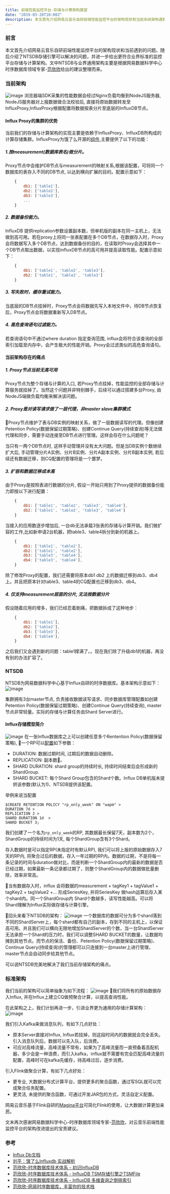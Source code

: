 ```yaml
---
title: 前端性能监控平台-存储与计算架构展望
date: "2019-03-28T10:00Z"
description: 本文首先介绍网易云音乐自研前端性能监控平台的架构现状和当前系统架构遇到的痛点。随后介绍了NTSDB存储引擎可以解决的问题，并进一步给出更符合业界标准的监控平台存储与计算架构。
---
```


### 前言
本文首先介绍网易云音乐自研前端性能监控平台的架构现状和当前遇到的问题。随后介绍了NTSDB存储引擎可以解决的问题，并进一步给出更符合业界标准的监控平台存储与计算架构。文中NTSDB与业界通用架构主要是根据网易数据科学中心时序数据库领域专家-<a href='http://hbasefly.com/author/libisthanksgmail-com/' target='_blank'>范欣欣</a>给出的建议整理而来。

### 当前架构
![image](https://p1.music.126.net/tBao5AUpLEFlGenlxk4y0A==/109951163959092198.png)
浏览器端SDK采集的性能数据会经过Nginx负载均衡到NodeJS服务器, NodeJS服务器对上报数据做合法校验后, 直接将原始数据转发至InfluxProxy,InfluxProxy根据配置将数据按表分片至底层的InfluxDB节点。

#### Influx Proxy的集群的优势
当前我们的存储与计算架构的实现主要是依赖于InfluxProxy、InfluxDB所构成的计算存储集群。InfluxProxy为饿了么开源的[组件](https://github.com/shell909090/influx-proxy),主要提供了以下的功能：

##### 1.按measurement(数据库表名)做分片。
Proxy节点中会维护DB节点与measurement的映射关系,根据该配置，可将同一个数据库的表存入不同的DB节点, 以达到横向扩展的目的。配置示意如下：

```javascript
    {
        db1: ['table1'],
        db2: ['table2'],
        db3: ['table3'],
        ...
    }
```

##### 2. 数据备份能力。
InfluxDB 提供replication参数设置副本数，但单机版的副本在同一主机上，无法做到高可用。若在proxy上将同一张表配置在多个DB节点，在数据存入时，Proxy会将数据写入多个DB节点，达到数据备份的目的，在读取时Proxy会选择其中一个DB节点取出数据，以实现influxDB节点的高可用并提高读取性能。配置示意如下：
```javascript
    {
        db1: ['table1', 'table2', 'table3'],
        db2: ['table1', 'table2', 'table3']
    }
```
##### 3. 写失败时，缓存重试能力。
当底层的DB节点挂掉时，Proxy节点会将数据先写入本地文件中，待DB节点恢复后，Proxy节点会将数据重新写入DB节点。
##### 4. 高危查询语句过滤能力。
若查询语句中不通过where duration 指定查询范围, influx会将符合该查询的全部索引加载至内存中，会产生极大的性能开销。Proxy会过滤类似的高危查询语句。

#### 当前架构存在的痛点

##### 1. Proxy节点当前无高可用
Proxy节点为整个存储与计算的入口, 若Proxy节点挂掉，性能监控的全部存储与计算服务就挂掉了。当然这个问题并非特别棘手，后续可以通过搭建多台Proxy, 由NodeJS端做负载均衡来解决该问题。

##### 2. Proxy是对读写请求做了一层代理，非master slave集群模式
Proxy节点维护了表与DB实例的映射关系，做了一层数据读写的代理。但像创建Petention Policy(数据保留过期策略)、创建Continue Query(持续查询)等无法做代理和同步，需要手动连接至DB节点进行管理。这样会存在什么问题呢？

当只有一两个DB节点时, 这样手动管理并没有太大问题。但是当DB实例个数继续扩大后, 手动管理分片A实例、分片B实例、分片A副本实例、分片B副本实例, 若后续还有数据迁移，则CQ配置的管理将是一个噩梦。

##### 3. 扩容和数据迁移成本高
由于Proxy是按照表进行数据的分片, 假设一开始只用到了Proxy提供的数据备份能力即按以下进行配置：
```javascript
    {
        db1: ['table1', 'table2', 'table3', 'table4'],
        db2: ['table1', 'table2', 'table3', 'table4']
    }
```
当接入的应用数逐步增加后, 一台db无法承载3张表的存储与计算开销。我们做扩容的工作,比如新申请2台机器，把table3、table4拆分到新的机器上。
```javascript
    {
        db1: ['table1', 'table2'],
        db2: ['table1', 'table2'],
        db3: ['table3', 'table4'],
        db4: ['table3', 'table4'],
    }
```
除了修改Proxy的配置，我们还需要将原本db1 db2 上的数据迁移到db3、db4上。并且把原本针对table3、table4的CQ配置也迁移到db3、db4。

##### 4. 仅支持measurement层面的分片, 无法按数据分片
假设随着应用的增多，我们已经忍着剧痛，把数据拆成了这种地步：
```javascript
    {
        db1: ['table1'],
        db2: ['table2'],
        db3: ['table3'],
        db4: ['table4'],
    }
```
之后我们又会遇到新的问题：table1撑满了。。现在我们除了升级db1的机器，再没有别的办法扩容了。

### NTSDB
NTSDB为网易数据科学中心基于Influx自研的时序数据库。基本架构示意如下：
![image](https://p1.music.126.net/249sryZCD3i2-6gdvlJtAQ==/109951163959223735.png)

集群拥有3台master节点, 负责接收数据读写请求、同步数据库管理配置如创建Petention Policy(数据保留过期策略)、创建Continue Query(持续查询), master节点非常轻量。实际的存储与计算任务由Shard Server进行。

#### Influx存储模型简介
![image](https://p1.music.126.net/aMzLd3vJJGPydkRsUWQFYw==/109951163959253224.png)
在一张Influx数据库之上可以创建任意多个Rentention Policy(数据保留策略), 一个RP可以[配置](https://docs.influxdata.com/influxdb/v1.7/query_language/database_management/#create-retention-policies-with-create-retention-policy)如下参数：
- DURATION: 数据过期时间, 过期后的数据自动删除。
- REPLICATION: 副本数。
- SHARD DURATION: shard group的持续时长, 持续时间结束后会形成新的ShardGroup.
- SHARD BUCKET: 每个Shard Group包含的Shard个数。Influx DB单机版未提供该参数(默认为1)、NTSDB提供该配置。

举例来说当配置 
```shell
$CREATE RETENTION POLICY "rp_only_week" ON "wapm" >
DURATION 7d >
REPLICATION 2 > 
SHARD DURATION 1d  >
SHARD BUCKET 3;
```

我们创建了一个名为```rp_only_week```的RP, 其数据最长保留7天，副本数为2个，ShardGroup的持续时间为1天, 每个ShardGroup含有3个Shard。

存入数据时是可以指定RP(未指定时有默认RP), 我们可以将上报的原始数据存入7天的RP内, 将聚合过后的数据，存入一年过期的RP内。数据的过期，不是将每一条记录的时间与duration做对比，而是判断一个ShardGroup内的最新的数据是否已经过期，如果最新一条记录都过期了，则整个ShardGroup内的数据做批量删除，效率非常高。

当有数据存入时，influx 会将数据的measurement + tagKey1 + tagValue1 + tagKey2 + tagValue2 +... 形成SeriesKey, 并将SeriesKey 做hash运算后存入某个shard内。同一个ShardGroup内 Shard个数越多，读写性能越高。可以将Shard理解为Influx实际做存储与计算引擎。

回头来看下NTSDB的架构：
![image](https://p1.music.126.net/249sryZCD3i2-6gdvlJtAQ==/109951163959223735.png)
一个数据库的数据可分为多个shard落到不同的ShardServer上，每个shard都有自己的副本，存到不同的主机上，以保证高可用。并且我们可以横向无限地增加ShardServer的个数，当一台ShardServer无法承担一个Shard的压力时，我们可以调整SHARD BUCKET的数量，让数据均摊到其他节点。而节点的保活、备份、Petention Policy(数据保留过期策略)、Continue Query(持续查询)的管理都可以只连接到一台master上进行管理，master节点会自动同步给其他节点。

可以说NTSDB完美地解决了我们当前存储架构的痛点。

### 标准架构
我们当前的架构可以简单抽象为如下流程：
![image](https://p1.music.126.net/FDMpSUh5Cb-oPSOydP5fbQ==/109951163959325299.png)
我们将所有的原始数据存入Influx, 并在Influx上建立CQ做预聚合计算，以提高查询性能。

在此架构之上，我们计划再进一步，引进业界更为通用的存储计算架构：
![image](https://p1.music.126.net/SsF26FVK5sqc8xhWz1a4fw==/109951163959336654.png)

我们引入Kafka来做消息队列，有如下几点好处：
- 原本Server直接对Influx, Influx若挂掉，则这段时间内的数据就会完全丢失。引入消息队列后，数据可以先入队，后消费。
- 可应对高峰流量，高峰流量不常有，如果为了高峰流量而一直预备着高配机器，多少会是一种浪费，而引入kafka，influx就不需要有完全匹配高峰流量的配置，高峰时可在kafka先缓存，待高峰过后，逐步消费。

引入Flink做聚合计算，有如下几点好处：
- 更专业, 大数据分布式计算平台，提供更多的聚合函数，通过写SQL就可以完成聚合任务配置。
- 更灵活, 未提供的聚合函数，可通过开发JAR包的方式，灵活自定义配置。

网易云音乐基于Flink自研的[Magina平台](https://music-rtfm.hz.netease.com/magina-doc/)可简化Flink的使用，让大数据计算更加亲民。

文末再次感谢网易数据科学中心-时序数据库领域专家-<a href='http://hbasefly.com/author/libisthanksgmail-com/' target='_blank'>范欣欣</a>，对云音乐前端性能监控平台的架构改进提出的宝贵建议。

### 参考
- [Influx Db文档](https://docs.influxdata.com/influxdb/v1.7/query_language/database_management/#create-retention-policies-with-create-retention-policy)
- [刘平：饿了么Influxdb 实战解析](https://gitbook.cn/books/59428f6f7e850f039399fd02/index.html)
- [范欣欣-时序数据库技术体系 - 初识InfluxDB](http://hbasefly.com/2017/12/08/influxdb-1/)
- [范欣欣-时序数据库技术体系 - InfluxDB TSM存储引擎之TSMFile](http://hbasefly.com/2018/01/13/timeseries-database-4/)
- [范欣欣-时序数据库技术体系 - InfluxDB 多维查询之倒排索引](http://hbasefly.com/2018/02/09/timeseries-database-5/)
- [范欣欣-网易时序数据库，丰富你的技术栈](http://kms.netease.com/#/article/5933)